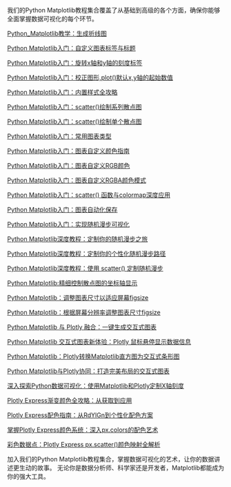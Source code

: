 我们的Python Matplotlib教程集合覆盖了从基础到高级的各个方面，确保你能够全面掌握数据可视化的每个环节。



[Python_Matplotlib教学：生成折线图](https://mp.weixin.qq.com/s/Npwfoj9TCBXDSA0V4bkQGw)

[Python Matplotlib入门：自定义图表标签与标题](https://mp.weixin.qq.com/s/ApLMLR38dj0wNOD24ruE0Q)

[Python Matplotlib入门：旋转x轴和y轴的刻度标签](https://mp.weixin.qq.com/s/MUMnSHSG12MI0idriYUgTA)

[Python Matplotlib入门：校正图形,plot()默认x,y轴的起始数值](https://mp.weixin.qq.com/s/XAkYBUNbDrRbSWRILzj3iw)

[Python Matplotlib入门：内置样式全攻略](https://mp.weixin.qq.com/s/joypmiJEbI7rYRx9oWB3Cg)

[Python Matplotlib入门：scatter()绘制系列散点图](https://mp.weixin.qq.com/s/zTD-CMPKTkK4OILbQFjyIg)

[Python Matplotlib入门：scatter()绘制单个散点图](https://mp.weixin.qq.com/s/XzbyK7tMdZDHmXKFelO42A)

[Python Matplotlib入门：常用图表类型](https://mp.weixin.qq.com/s/j_bAWMFn4JO3nJc_GsTGsA)

[Python Matplotlib入门：图表自定义颜色指南](https://mp.weixin.qq.com/s/dH11el-y-tIdKE6eqyB7UA)

[Python Matplotlib入门：图表自定义RGB颜色](https://mp.weixin.qq.com/s/ZFJfAle79VAlOFfNhhF1gg)

[Python Matplotlib入门：图表自定义RGBA颜色模式](https://mp.weixin.qq.com/s/zn496Wnceqt1eFAdLn4w8g)

[Python Matplotlib入门：scatter() 函数与colormap深度应用](https://mp.weixin.qq.com/s/O_YGeN5M09V_9ANC9e3GSg)

[Python Matplotlib入门：图表自动化保存](https://mp.weixin.qq.com/s/uJ3HLrRUYT_lDj5438ujhg)

[Python Matplotlib入门：实现随机漫步可视化](https://mp.weixin.qq.com/s/cJPgoScfbBdJlSYJNqX7zA)

[Python Matplotlib深度教程：定制你的随机漫步之旅](https://mp.weixin.qq.com/s/vFBLdCWuvnv7uFAZH9c3RQ)

[Python Matplotlib深度教程：定制你的个性化随机漫步路径](https://mp.weixin.qq.com/s/-YUeKM43bkZA1OZ2r0b1Qw)

[Python Matplotlib深度教程：使用 scatter() 定制随机漫步](https://mp.weixin.qq.com/s/DTsZvN1PPVRj0o_eoJMk7w)

[Python Matplotlib:精细控制散点图的坐标轴显示](https://mp.weixin.qq.com/s/_rxQTrQ8fFP39QEXT3LEzQ)

[Python Matplotlib：调整图表尺寸以适应屏幕figsize](https://mp.weixin.qq.com/s/cCGre3QN7FT-LxoctlJrGw)

[Python Matplotlib：根据屏幕分辨率调整图表尺寸figsize](https://mp.weixin.qq.com/s/26IWliwzdSYCvZdhkQl3DA)

[Python Matplotlib 与 Plotly 融合：一键生成交互式图表](https://mp.weixin.qq.com/s/hsrfkDWSxLo6M2fTsikyqQ)

[Python Matplotlib 交互式图表新体验：Plotly 鼠标悬停显示数据信息](https://mp.weixin.qq.com/s/DJtZ1tZKmaIjRC8AEoBiAg)

[Python Matplotlib：Plotly转换Matplotlib直方图为交互式条形图](https://mp.weixin.qq.com/s/PnXeqhI9WnfXeiF9_Txbxg)

[Python Matplotlib与Plotly协同：打造完美布局的交互式图表](https://mp.weixin.qq.com/s/Vhrb57pDTsGzisO1k7x2hQ)

[深入探索Python数据可视化：使用Matplotlib和Plotly定制X轴刻度](https://mp.weixin.qq.com/s/mh43zF-5xn1mme-PfWHI6g)

[Plotly Express渐变颜色全攻略：从获取到应用](https://mp.weixin.qq.com/s/xP_YJjgE75x4dPVXa6_bxg)

[Plotly Express配色指南：从RdYlGn到个性化配色方案](https://mp.weixin.qq.com/s/q3oAfJcODxFpXY9jqrcWSQ)

[掌握Plotly Express颜色系统：深入px.colors的配色艺术](https://mp.weixin.qq.com/s/YDNUcrZVFhJ5iHlJ8W_CZw)

[彩色数据点：Plotly Express px.scatter()颜色映射全解析](https://mp.weixin.qq.com/s/rhBNKaj7B4TBqIXPqm46Pg)



加入我们的Python Matplotlib教程集合，掌握数据可视化的艺术，让你的数据讲述更生动的故事。
无论你是数据分析师、科学家还是开发者，Matplotlib都能成为你的强大工具。